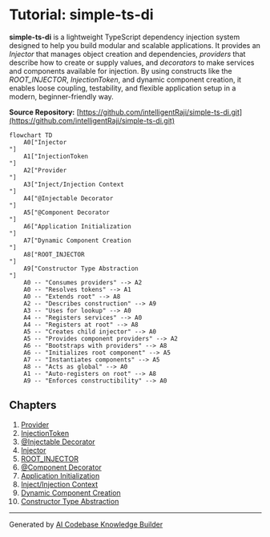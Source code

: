 # Tutorial: simple-ts-di

**simple-ts-di** is a lightweight TypeScript dependency injection system designed to help you build modular and scalable applications. It provides an *Injector* that manages object creation and dependencies, *providers* that describe how to create or supply values, and *decorators* to make services and components available for injection. By using constructs like the *ROOT_INJECTOR*, *InjectionToken*, and dynamic component creation, it enables loose coupling, testability, and flexible application setup in a modern, beginner-friendly way.


**Source Repository:** [https://github.com/intelligentRaji/simple-ts-di.git](https://github.com/intelligentRaji/simple-ts-di.git)

```mermaid
flowchart TD
    A0["Injector
"]
    A1["InjectionToken
"]
    A2["Provider
"]
    A3["Inject/Injection Context
"]
    A4["@Injectable Decorator
"]
    A5["@Component Decorator
"]
    A6["Application Initialization
"]
    A7["Dynamic Component Creation
"]
    A8["ROOT_INJECTOR
"]
    A9["Constructor Type Abstraction
"]
    A0 -- "Consumes providers" --> A2
    A0 -- "Resolves tokens" --> A1
    A0 -- "Extends root" --> A8
    A2 -- "Describes construction" --> A9
    A3 -- "Uses for lookup" --> A0
    A4 -- "Registers services" --> A0
    A4 -- "Registers at root" --> A8
    A5 -- "Creates child injector" --> A0
    A5 -- "Provides component providers" --> A2
    A6 -- "Bootstraps with providers" --> A8
    A6 -- "Initializes root component" --> A5
    A7 -- "Instantiates components" --> A5
    A8 -- "Acts as global" --> A0
    A1 -- "Auto-registers on root" --> A8
    A9 -- "Enforces constructibility" --> A0
```

## Chapters

1. [Provider
](01_provider_.md)
2. [InjectionToken
](02_injectiontoken_.md)
3. [@Injectable Decorator
](03__injectable_decorator_.md)
4. [Injector
](04_injector_.md)
5. [ROOT_INJECTOR
](05_root_injector_.md)
6. [@Component Decorator
](06__component_decorator_.md)
7. [Application Initialization
](07_application_initialization_.md)
8. [Inject/Injection Context
](08_inject_injection_context_.md)
9. [Dynamic Component Creation
](09_dynamic_component_creation_.md)
10. [Constructor Type Abstraction
](10_constructor_type_abstraction_.md)


---

Generated by [AI Codebase Knowledge Builder](https://github.com/The-Pocket/Tutorial-Codebase-Knowledge)